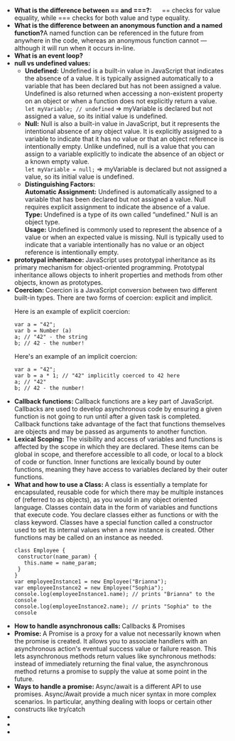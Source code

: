 <ul>
<li><b>What is the difference between == and ===?:&nbsp;</b>&nbsp;&nbsp;&nbsp;&nbsp;&nbsp;== checks for value equality, while === checks for both value and type equality.</li>
<li><b>What is the difference between an anonymous function and a named function?</b>A named function can be referenced in the future from anywhere in the code, whereas an anonymous function cannot — although it will run when it occurs in-line.</li>
<li><b>What is an event loop?</b></li>
<li><b>null vs undefined values: </b>
<ul><li><b>Undefined:</b> Undefined is a built-in value in JavaScript that indicates the absence of a value. It is typically assigned automatically to a variable that has been declared but has not been assigned a value. Undefined is also returned when accessing a non-existent property on an object or when a function does not explicitly return a value.</li>
<code>let myVariable; // undefined</code> => myVariable is declared but not assigned a value, so its initial value is undefined.
<li><b>Null:</b> Null is also a built-in value in JavaScript, but it represents the intentional absence of any object value. It is explicitly assigned to a variable to indicate that it has no value or that an object reference is intentionally empty. Unlike undefined, null is a value that you can assign to a variable explicitly to indicate the absence of an object or a known empty value. </li>
<code>let myVariable = null;</code> => myVariable is declared but not assigned a value, so its initial value is undefined.
 <li><b>Distinguishing Factors:</b></li>
 <b>Automatic Assignment:</b>
 Undefined is automatically assigned to a variable that has been declared but not assigned a value. Null requires explicit assignment to indicate the absence of a value.<br>
<b>Type:</b>
 Undefined is a type of its own called “undefined.” Null is an object type.<br>
<b>Usage:</b>
 Undefined is commonly used to represent the absence of a value or when an expected value is missing. Null is typically used to indicate that a variable intentionally has no value or an object reference is intentionally empty.
 
</ul>
</li>

 <li><b>prototypal inheritance: </b>JavaScript uses prototypal inheritance as its primary mechanism for object-oriented programming. Prototypal inheritance allows objects to inherit properties and methods from other objects, known as prototypes.</li>
 <li><b>Coercion: </b>Coercion is a JavaScript conversion between two different built-in types. There are two forms of coercion: explicit and implicit.

Here is an example of explicit coercion:

```JS
var a = "42";
var b = Number (a)
a; // "42" - the string
b; // 42 - the number!
```

Here's an example of an implicit coercion:

```JS
var a = "42";
var b = a * 1; // "42" implicitly coerced to 42 here
a; // "42"
b; // 42 - the number!
```
</li>
 <li><b>Callback functions: </b> Callback functions are a key part of JavaScript. Callbacks are used to develop asynchronous code by ensuring a given function is not going to run until after a given task is completed. Callback functions take advantage of the fact that functions themselves are objects and may be passed as arguments to another function. </li>
 <li><b>Lexical Scoping: </b>The visibility and access of variables and functions is affected by the scope in which they are declared. These items can be global in scope, and therefore accessible to all code, or local to a block of code or function. Inner functions are lexically bound by outer functions, meaning they have access to variables declared by their outer functions.</li>
 <li><b>What and how to use a Class: </b> A class is essentially a template for encapsulated, reusable code for which there may be multiple instances of (referred to as objects), as you would in any object oriented language. Classes contain data in the form of variables and functions that execute code. You declare classes either as functions or with the class keyword. Classes have a special function called a constructor used to set its internal values when a new instance is created. Other functions may be called on an instance as needed.
 
 ```JS
 class Employee {
  constructor(name_param) {
    this.name = name_param;
  }
}
var employeeInstance1 = new Employee("Brianna");
var employeeInstance2 = new Employee("Sophia");
console.log(employeeInstance1.name); // prints "Brianna" to the console
console.log(employeeInstance2.name); // prints "Sophia" to the console
 ```
 </li>
<li><b>How to handle asynchronous calls: </b> Callbacks & Promises</li>
<li><b>Promise: </b>A Promise is a proxy for a value not necessarily known when the promise is created. It allows you to associate handlers with an asynchronous action's eventual success value or failure reason. This lets asynchronous methods return values like synchronous methods: instead of immediately returning the final value, the asynchronous method returns a promise to supply the value at some point in the future.</li>
<li><b>Ways to handle a promise: </b> Async/await is a different API to use promises. Async/Await provide a much nicer syntax in more complex scenarios. In particular, anything dealing with loops or certain other constructs like try/catch</li>
<li><b></b></li>
<li><b></b></li>
<li><b></b></li>
</ul>